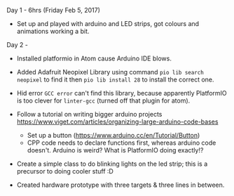 Day 1 - 6hrs (Friday Feb 5, 2017)
* Set up and played with arduino and LED strips, got colours and animations working a bit.

Day 2 -
* Installed platformio in Atom cause Arduino IDE blows.
* Added Adafruit Neopixel Library using command ```pio lib search neopixel``` to find it then ```pio lib install 28``` to install the correct one.
* Hid error `GCC error` can't find this library, because apparently PlatformIO is too clever for `linter-gcc` (turned off that plugin for atom).
* Follow a tutorial on writing bigger arduino projects https://www.viget.com/articles/organizing-large-arduino-code-bases
  * Set up a button (https://www.arduino.cc/en/Tutorial/Button)
  * CPP code needs to declare functions first, whereas arduino code doesn't.  Arduino is weird? What is PlatformIO doing exactly!?

* Create a simple class to do blinking lights on the led strip; this is a precursor to doing cooler stuff :D

* Created hardware prototype with three targets & three lines in between.
